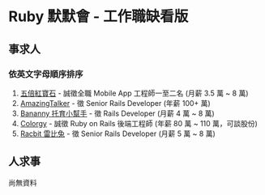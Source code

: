 # Ruby 默默會 - 工作職缺看版

## 事求人
### 依英文字母順序排序
1. [五倍紅寶石](jobs/5xruby.md) - 誠徵全職 Mobile App 工程師一至二名 (月薪 3.5 萬 ~ 8 萬)
2. [AmazingTalker](jobs/amazing_talker.md) - 徵 Senior Rails Developer (年薪 100+ 萬)
3. [Bananny 托育小幫手](jobs/bananny.md) - 徵 Rails Developer (月薪 4 萬 ~ 8 萬)
4. [Colorgy](jobs/cology.md) - 誠徵 Ruby on Rails 後端工程師 (年薪 80 萬 ~ 110 萬，可談股份)
5. [Racbit 雷比兔](jobs/racbit.md) - 徵 Senior Rails Developer (月薪 5 萬 ~ 8 萬)

## 人求事
尚無資料
